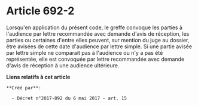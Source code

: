 # Article 692-2

Lorsqu'en application du présent code, le greffe convoque les parties à l'audience par lettre recommandée avec demande d'avis
de réception, les parties ou certaines d'entre elles peuvent, sur mention du juge au dossier, être avisées de cette date
d'audience par lettre simple. Si une partie avisée par lettre simple ne comparait pas à l'audience ou n'y a pas été
représentée, elle est convoquée par lettre recommandée avec demande d'avis de réception à une audience ultérieure.

**Liens relatifs à cet article**

	**Créé par**:

	  - Décret n°2017-892 du 6 mai 2017 - art. 15
